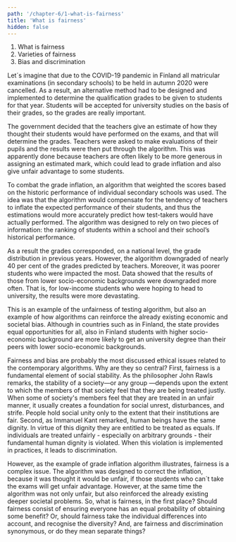 ```yaml
---
path: '/chapter-6/1-what-is-fairness'
title: 'What is fairness'
hidden: false
---
```


<chapter-box>

1. What is fairness
2. Varieties of fairness
3. Bias and discrimination

</chapter-box>

Let´s imagine that due to the COVID-19 pandemic in Finland all matricular examinations (in secondary schools) to be held in autumn 2020 were cancelled. As a result, an alternative method had to be designed and implemented to determine the qualification grades to be given to students for that year. Students will be accepted for university studies on the basis of their grades, so the grades are really important.

The government decided that the teachers give an estimate of how they thought their students would have performed on the exams, and that will determine the grades. Teachers were asked to make evaluations of their pupils and the results were then put through the algorithm. This was apparently done because teachers are often likely to be more generous in assigning an estimated mark, which could lead to grade inflation and also give unfair advantage to some students.

To combat the grade inflation, an algorithm that weighted the scores based on the historic performance of individual secondary schools was used.  The idea was that the algorithm would compensate for the tendency of teachers to inflate the expected performance of their students, and thus the estimations would more accurately predict how test-takers would have actually performed. The  algorithm was designed to rely on two pieces of information: the ranking of students within a school and their school’s historical performance.

As a result the grades corresponded, on a national level, the grade distribution in previous years. However, the algorithm downgraded of nearly 40 per cent of the grades predicted by teachers. Moreover, it was poorer students who were impacted the most. Data showed that the results of those from lower socio-economic backgrounds were downgraded more often. That is, for low-income students who were hoping to head to university, the results were more devastating.

This is an example of the unfairness of testing algorithm, but also an example of how algorithms can reinforce the already existing economic and societal bias. Although in countries such as in Finland, the state provides equal opportunities for all, also in Finland students with higher socio-economic background are more likely to get an university degree than their peers with lower socio-economic backgrounds.

Fairness and bias are probably the most discussed ethical issues related to the contemporary algorithms. Why are they so central? First, fairness is a fundamental element of social stability. As the philosopher John Rawls remarks, the stability of a society—or any group —depends upon the extent to which the members of that society feel that they are being treated justly. When some of society's members feel that they are treated in an unfair manner, it usually creates a foundation for social unrest, disturbances, and strife. People hold social unity only to the extent that their institutions are fair. Second, as Immanuel Kant remarked, human beings have the same dignity. In virtue of this dignity they are entitled to be treated as equals. If individuals are treated unfairly - especially on arbitrary grounds - their fundamental human dignity is violated. When this violation is implemented in practices, it leads to discrimination.

However, as the example of grade inflation algorithm illustrates, fairness is a complex issue. The algorithm was designed to correct the inflation, because it was thought it would be unfair, if those students who can´t take the exams will get unfair advantage. However, at the same time the algorithm was not only unfair, but also reinforced the already existing deeper societal problems.  So, what is fairness, in the first place? Should fairness consist of ensuring everyone has an equal probability of obtaining some benefit? Or, should fairness take the individual differences into account, and recognise the diversity? And, are fairness and discrimination synonymous, or do they mean separate things?
